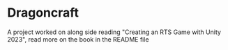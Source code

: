 # Dragoncraft
A project worked on along side reading "Creating an RTS Game with Unity 2023", read more on the book in the README file
